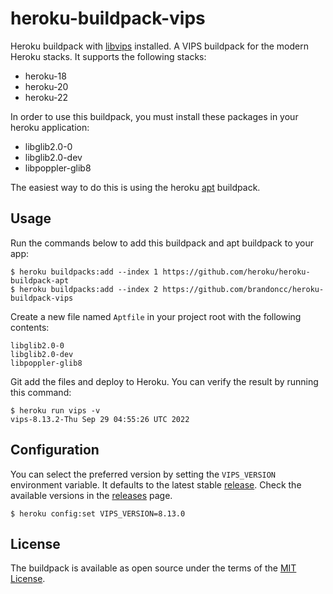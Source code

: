 # heroku-buildpack-vips

Heroku buildpack with [libvips](https://github.com/libvips/libvips) installed. A VIPS buildpack for the modern Heroku stacks. It supports the following stacks:

- heroku-18
- heroku-20
- heroku-22

In order to use this buildpack, you must install these packages in your heroku application:

- libglib2.0-0
- libglib2.0-dev
- libpoppler-glib8

The easiest way to do this is using the heroku [apt](https://github.com/heroku/heroku-buildpack-apt) buildpack.

## Usage

Run the commands below to add this buildpack and apt buildpack to your app:

```
$ heroku buildpacks:add --index 1 https://github.com/heroku/heroku-buildpack-apt
$ heroku buildpacks:add --index 2 https://github.com/brandoncc/heroku-buildpack-vips
```

Create a new file named `Aptfile` in your project root with the following contents:

```
libglib2.0-0
libglib2.0-dev
libpoppler-glib8
```

Git add the files and deploy to Heroku. You can verify the result by running this command:

```
$ heroku run vips -v
vips-8.13.2-Thu Sep 29 04:55:26 UTC 2022
```

## Configuration

You can select the preferred version by setting the `VIPS_VERSION` environment variable. It defaults to the latest stable [release](https://github.com/libvips/libvips/releases). Check the available versions in the [releases](https://github.com/hardpixel/heroku-buildpack-vips/releases) page.

```
$ heroku config:set VIPS_VERSION=8.13.0
```

## License

The buildpack is available as open source under the terms of the [MIT License](https://opensource.org/licenses/MIT).
